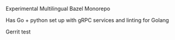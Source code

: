 Experimental Multilingual Bazel Monorepo

Has Go + python set up with gRPC services and linting for Golang

Gerrit test
